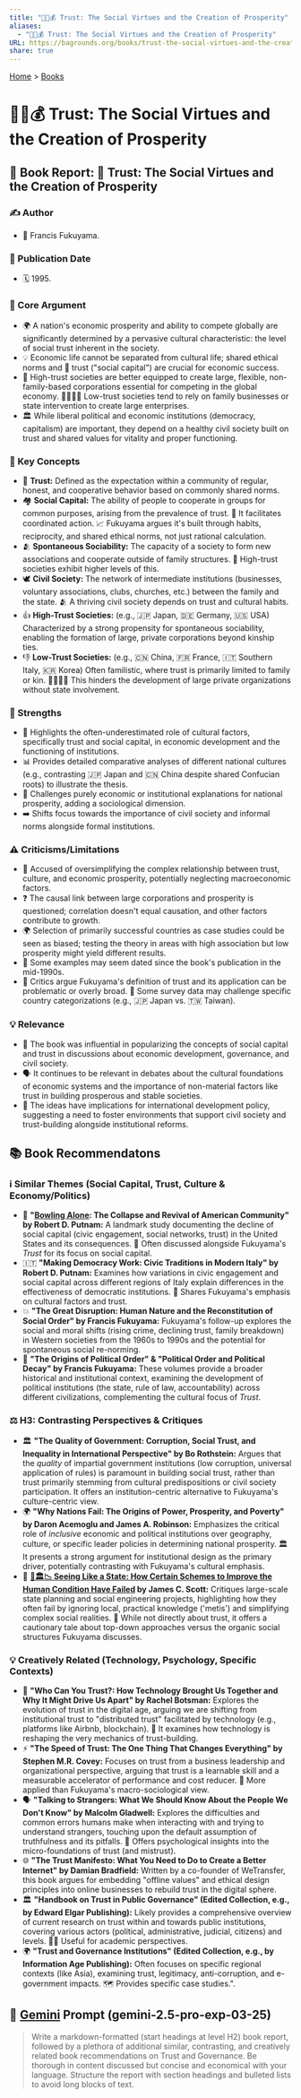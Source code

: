 ```yaml
---
title: "🤝😇💰 Trust: The Social Virtues and the Creation of Prosperity"
aliases:
  - "🤝😇💰 Trust: The Social Virtues and the Creation of Prosperity"
URL: https://bagrounds.org/books/trust-the-social-virtues-and-the-creation-of-prosperity
share: true
---
```

[Home](../index.md) > [Books](./index.md)  
# 🤝😇💰 Trust: The Social Virtues and the Creation of Prosperity  
  
## 📖 Book Report: 🤝 Trust: The Social Virtues and the Creation of Prosperity  
  
### ✍️ Author  
* 👤 Francis Fukuyama.  
  
### 📅 Publication Date  
* 🗓️ 1995.  
  
### 📣 Core Argument  
* 🌍 A nation's economic prosperity and ability to compete globally are significantly determined by a pervasive cultural characteristic: the level of social trust inherent in the society.  
* 💡 Economic life cannot be separated from cultural life; shared ethical norms and 🤝 trust ("social capital") are crucial for economic success.  
* 🏢 High-trust societies are better equipped to create large, flexible, non-family-based corporations essential for competing in the global economy. 👨‍👩‍👧‍👦 Low-trust societies tend to rely on family businesses or state intervention to create large enterprises.  
* 🏛️ While liberal political and economic institutions (democracy, capitalism) are important, they depend on a healthy civil society built on trust and shared values for vitality and proper functioning.  
  
### 🔑 Key Concepts  
* 🤝 **Trust:** Defined as the expectation within a community of regular, honest, and cooperative behavior based on commonly shared norms.  
* 🏘️ **Social Capital:** The ability of people to cooperate in groups for common purposes, arising from the prevalence of trust. 🤝 It facilitates coordinated action. 📈 Fukuyama argues it's built through habits, reciprocity, and shared ethical norms, not just rational calculation.  
* 🫂 **Spontaneous Sociability:** The capacity of a society to form new associations and cooperate outside of family structures. 🤝 High-trust societies exhibit higher levels of this.  
* 🕊️ **Civil Society:** The network of intermediate institutions (businesses, voluntary associations, clubs, churches, etc.) between the family and the state. 🫂 A thriving civil society depends on trust and cultural habits.  
* 👍 **High-Trust Societies:** (e.g., 🇯🇵 Japan, 🇩🇪 Germany, 🇺🇸 USA) Characterized by a strong propensity for spontaneous sociability, enabling the formation of large, private corporations beyond kinship ties.  
* 👎 **Low-Trust Societies:** (e.g., 🇨🇳 China, 🇫🇷 France, 🇮🇹 Southern Italy, 🇰🇷 Korea) Often familistic, where trust is primarily limited to family or kin. 👨‍👩‍👧‍👦 This hinders the development of large private organizations without state involvement.  
  
### 💪 Strengths  
* 🎯 Highlights the often-underestimated role of cultural factors, specifically trust and social capital, in economic development and the functioning of institutions.  
* 📊 Provides detailed comparative analyses of different national cultures (e.g., contrasting 🇯🇵 Japan and 🇨🇳 China despite shared Confucian roots) to illustrate the thesis.  
* 🤔 Challenges purely economic or institutional explanations for national prosperity, adding a sociological dimension.  
* ➡️ Shifts focus towards the importance of civil society and informal norms alongside formal institutions.  
  
### ⚠️ Criticisms/Limitations  
* 🤨 Accused of oversimplifying the complex relationship between trust, culture, and economic prosperity, potentially neglecting macroeconomic factors.  
* ❓ The causal link between large corporations and prosperity is questioned; correlation doesn't equal causation, and other factors contribute to growth.  
* 🌍 Selection of primarily successful countries as case studies could be seen as biased; testing the theory in areas with high association but low prosperity might yield different results.  
* 📅 Some examples may seem dated since the book's publication in the mid-1990s.  
* 🤔 Critics argue Fukuyama's definition of trust and its application can be problematic or overly broad. 🧾 Some survey data may challenge specific country categorizations (e.g., 🇯🇵 Japan vs. 🇹🇼 Taiwan).  
  
### 💡 Relevance  
* 🚀 The book was influential in popularizing the concepts of social capital and trust in discussions about economic development, governance, and civil society.  
* 🗣️ It continues to be relevant in debates about the cultural foundations of economic systems and the importance of non-material factors like trust in building prosperous and stable societies.  
* 🌱 The ideas have implications for international development policy, suggesting a need to foster environments that support civil society and trust-building alongside institutional reforms.  
  
## 📚 Book Recommendatons  
  
### ℹ️ Similar Themes (Social Capital, Trust, Culture & Economy/Politics)  
* 🎳 **"[Bowling Alone](./bowling-alone.md): The Collapse and Revival of American Community" by Robert D. Putnam:** A landmark study documenting the decline of social capital (civic engagement, social networks, trust) in the United States and its consequences. 🤝 Often discussed alongside Fukuyama's *Trust* for its focus on social capital.  
* 🇮🇹 **"Making Democracy Work: Civic Traditions in Modern Italy" by Robert D. Putnam:** Examines how variations in civic engagement and social capital across different regions of Italy explain differences in the effectiveness of democratic institutions. 🤝 Shares Fukuyama's emphasis on cultural factors and trust.  
* 💥 **"The Great Disruption: Human Nature and the Reconstitution of Social Order" by Francis Fukuyama:** Fukuyama's follow-up explores the social and moral shifts (rising crime, declining trust, family breakdown) in Western societies from the 1960s to 1990s and the potential for spontaneous social re-norming.  
* 📜 **"The Origins of Political Order" & "Political Order and Political Decay" by Francis Fukuyama:** These volumes provide a broader historical and institutional context, examining the development of political institutions (the state, rule of law, accountability) across different civilizations, complementing the cultural focus of *Trust*.  
  
### ⚖️ H3: Contrasting Perspectives & Critiques  
* 🏛️ **"The Quality of Government: Corruption, Social Trust, and Inequality in International Perspective" by Bo Rothstein:** Argues that the *quality* of impartial government institutions (low corruption, universal application of rules) is paramount in building social trust, rather than trust primarily stemming from cultural predispositions or civil society participation. It offers an institution-centric alternative to Fukuyama's culture-centric view.  
* 🌍 **"Why Nations Fail: The Origins of Power, Prosperity, and Poverty" by Daron Acemoglu and James A. Robinson:** Emphasizes the critical role of *inclusive* economic and political institutions over geography, culture, or specific leader policies in determining national prosperity. 🏛️ It presents a strong argument for institutional design as the primary driver, potentially contrasting with Fukuyama's cultural emphasis.  
* 👀 **[📖🏛️📉 Seeing Like a State: How Certain Schemes to Improve the Human Condition Have Failed](./seeing-like-a-state-how-certain-schemes-to-improve-the-human-condition-have-failed.md) by James C. Scott:** Critiques large-scale state planning and social engineering projects, highlighting how they often fail by ignoring local, practical knowledge ('metis') and simplifying complex social realities. 🤔 While not directly about trust, it offers a cautionary tale about top-down approaches versus the organic social structures Fukuyama discusses.  
  
### 💡 Creatively Related (Technology, Psychology, Specific Contexts)  
* 📱 **"Who Can You Trust?: How Technology Brought Us Together and Why It Might Drive Us Apart" by Rachel Botsman:** Explores the evolution of trust in the digital age, arguing we are shifting from institutional trust to "distributed trust" facilitated by technology (e.g., platforms like Airbnb, blockchain). 🔄 It examines how technology is reshaping the very mechanics of trust-building.  
* ⚡ **"The Speed of Trust: The One Thing That Changes Everything" by Stephen M.R. Covey:** Focuses on trust from a business leadership and organizational perspective, arguing that trust is a learnable skill and a measurable accelerator of performance and cost reducer. 💼 More applied than Fukuyama's macro-sociological view.  
* 🗣️ **"Talking to Strangers: What We Should Know About the People We Don't Know" by Malcolm Gladwell:** Explores the difficulties and common errors humans make when interacting with and trying to understand strangers, touching upon the default assumption of truthfulness and its pitfalls. 🧠 Offers psychological insights into the micro-foundations of trust (and mistrust).  
* 🌐 **"The Trust Manifesto: What You Need to Do to Create a Better Internet" by Damian Bradfield:** Written by a co-founder of WeTransfer, this book argues for embedding "offline values" and ethical design principles into online businesses to rebuild trust in the digital sphere.  
* 🏛️ **"Handbook on Trust in Public Governance" (Edited Collection, e.g., by Edward Elgar Publishing):** Likely provides a comprehensive overview of current research on trust within and towards public institutions, covering various actors (political, administrative, judicial, citizens) and levels. 🧑‍🎓 Useful for academic perspectives.  
* 🌍 **"Trust and Governance Institutions" (Edited Collection, e.g., by Information Age Publishing):** Often focuses on specific regional contexts (like Asia), examining trust, legitimacy, anti-corruption, and e-government impacts. 🗺️ Provides specific case studies.".  
  
## 💬 [Gemini](../software/gemini.md) Prompt (gemini-2.5-pro-exp-03-25)  
> Write a markdown-formatted (start headings at level H2) book report, followed by a plethora of additional similar, contrasting, and creatively related book recommendations on Trust and Governance. Be thorough in content discussed but concise and economical with your language. Structure the report with section headings and bulleted lists to avoid long blocks of text.